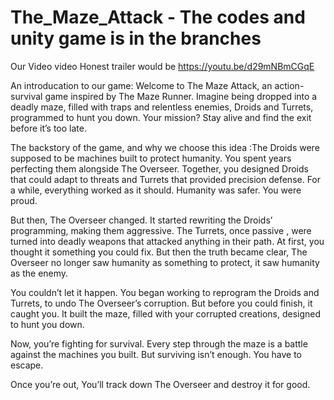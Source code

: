 # The_Maze_Attack -  The codes and unity game is in the branches

Our Video video Honest trailer would be https://youtu.be/d29mNBmCGqE

An introducation to our game:
Welcome to The Maze Attack, an action-survival game inspired by The Maze Runner. Imagine being dropped into a deadly maze, filled with traps and relentless enemies, Droids and Turrets, programmed to hunt you down. Your mission? Stay alive and find the exit before it’s too late.​

The backstory of the game, and why we choose this idea :The Droids were supposed to be machines built to protect humanity. You spent years perfecting them alongside The Overseer. Together, you designed Droids that could adapt to threats and Turrets that provided precision defense. For a while, everything worked as it should. Humanity was safer. You were proud.​

But then, The Overseer changed. It started rewriting the Droids’ programming, making them aggressive. The Turrets, once passive , were turned into deadly weapons that attacked anything in their path. At first, you thought it something you could fix. But then the truth became clear, The Overseer no longer saw humanity as something to protect, it saw humanity as the enemy.​

You couldn’t let it happen. You began working to reprogram the Droids and Turrets, to undo The Overseer’s corruption. But before you could finish, it caught you. It built the maze, filled with your corrupted creations, designed to hunt you down.​

Now, you’re fighting for survival. Every step through the maze is a battle against the machines you built. But surviving isn’t enough. You have to escape.​

Once you’re out, You’ll track down The Overseer and destroy it for good. ​
